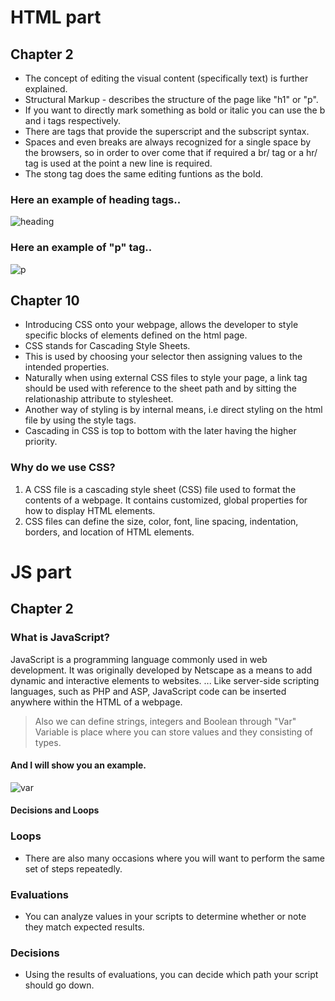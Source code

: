 # HTML part
## Chapter 2

- The concept of editing the visual content (specifically text) is further explained.
- Structural Markup - describes the structure of the page like "h1" or "p".
- If you want to directly mark something as bold or italic you can use the b and i tags respectively.
- There are tags that provide the superscript and the subscript syntax.
- Spaces and even breaks are always recognized for a single space by the browsers, so in order to over come that if required a br/ tag or a hr/ tag is used at the point a new line is required.
- The stong tag does the same editing funtions as the bold.

### Here an example of heading tags..

![heading](https://wuschools.com/wp-content/uploads/2020/01/heading-tag.jpg "code")


### Here an example of "p" tag..


![p](https://qph.fs.quoracdn.net/main-qimg-cddaacbdcd05d1b7c3b01f311de76490.webp "code")

## Chapter 10 

- Introducing CSS onto your webpage, allows the developer to style specific blocks of elements defined on the html page.
- CSS stands for Cascading Style Sheets.
- This is used by choosing your selector then assigning values to the intended properties.
- Naturally when using external CSS files to style your page, a link tag should be used with reference to the sheet path and by sitting the relationaship attribute to stylesheet.
- Another way of styling is by internal means, i.e direct styling on the html file by using the style tags.
- Cascading in CSS is top to bottom with the later having the higher priority.

### Why do we use CSS?

1. A CSS file is a cascading style sheet (CSS) file used to format the contents of a webpage. It contains customized, global properties for how to display HTML elements. 
2. CSS files can define the size, color, font, line spacing, indentation, borders, and location of HTML elements.

# JS part
## Chapter 2

### What is JavaScript?

JavaScript is a programming language commonly used in web development. It was originally developed by Netscape as a means to add dynamic and interactive elements to websites. ... Like server-side scripting languages, such as PHP and ASP, JavaScript code can be inserted anywhere within the HTML of a webpage.

> Also we can define strings, integers and Boolean through "Var" Variable is place where you can store values and they consisting of types.

#### And I will show you an example.

![var](https://i.stack.imgur.com/v45hL.png "code")

#### Decisions and Loops
### Loops
- There are also many occasions where you will want to perform the same set of steps repeatedly.

### Evaluations
- You can analyze values in your scripts to determine whether or note they match expected results.

### Decisions
- Using the results of evaluations, you can decide which path your script should go down.
